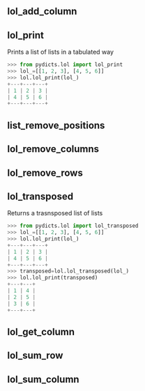 ## lol_add_column

## lol_print

Prints a list of lists in a tabulated way

```python
>>> from pydicts.lol import lol_print
>>> lol_=[[1, 2, 3], [4, 5, 6]]
>>> lol.lol_print(lol_)
+---+---+---+
| 1 | 2 | 3 |
| 4 | 5 | 6 |
+---+---+---+
```


## list_remove_positions

## lol_remove_columns

## lol_remove_rows

## lol_transposed

Returns a trasnsposed list of lists 

```python
>>> from pydicts.lol import lol_transposed
>>> lol_=[[1, 2, 3], [4, 5, 6]]
>>> lol.lol_print(lol_)
+---+---+---+
| 1 | 2 | 3 |
| 4 | 5 | 6 |
+---+---+---+
>>> transposed=lol.lol_transposed(lol_)
>>> lol.lol_print(transposed)
+---+---+
| 1 | 4 |
| 2 | 5 |
| 3 | 6 |
+---+---+
```

## lol_get_column

## lol_sum_row

## lol_sum_column
